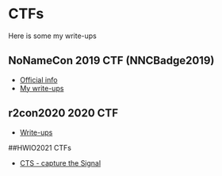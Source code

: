 # CTFs

Here is some my write-ups

## NoNameCon 2019 CTF (NNCBadge2019)
- [Official info](https://2019.nonamecon.org/badge)
- [My write-ups](NNC2019/README.md)

## r2con2020 2020 CTF
 - [Write-ups](r2con2020/README.md)

##HWIO2021 CTFs
 - [CTS - capture the Signal](HWIO2021/CTS/README.md)
